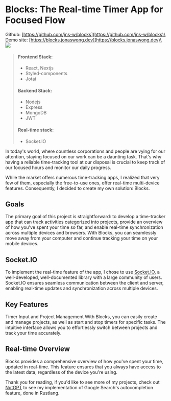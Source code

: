 # Blocks: The Real-time Timer App for Focused Flow

Github: [https://github.com/jns-w/blocks](https://github.com/jns-w/blocks)\
Demo site: [https://blocks.jonaswong.dev](https://blocks.jonaswong.dev)\
![](https://res.cloudinary.com/ds1s8ilcc/image/upload/v1706939451/Devsite/blocks/Blocks-main_x9qoss.png)

> #### Frontend Stack:
>
> - React, Nextjs
> - Styled-components
> - Jotai
>
> #### Backend Stack:
>
> - Nodejs
> - Express
> - MongoDB
> - JWT
>
> #### Real-time stack:
>
> - Socket.IO

In today's world, where countless corporations and people are vying for our attention, staying focused on our work can be a daunting task. That's why having a reliable time-tracking tool at our disposal is crucial to keep track of our focused hours and monitor our daily progress.

While the market offers numerous time-tracking apps, I realized that very few of them, especially the free-to-use ones, offer real-time multi-device features. Consequently, I decided to create my own solution: Blocks.

## Goals

The primary goal of this project is straightforward: to develop a time-tracker app that can track activities categorized into projects, provide an overview of how you've spent your time so far, and enable real-time synchronization across multiple devices and browsers. With Blocks, you can seamlessly move away from your computer and continue tracking your time on your mobile devices.

## Socket.IO

To implement the real-time feature of the app, I chose to use [Socket.IO](https://socket.io), a well-developed, well-documented library with a large community of users. Socket.IO ensures seamless communication between the client and server, enabling real-time updates and synchronization across multiple devices.

## Key Features

Timer Input and Project Management
With Blocks, you can easily create and manage projects, as well as start and stop timers for specific tasks. The intuitive interface allows you to effortlessly switch between projects and track your time accurately.

## Real-time Overview

Blocks provides a comprehensive overview of how you've spent your time, updated in real-time. This feature ensures that you always have access to the latest data, regardless of the device you're using.

Thank you for reading, if you'd like to see more of my projects, check out [NotGPT](https://github.com/jns-w/notgpt) to see my implementation of Google Search's autocompletion feature, done in Rustlang.
